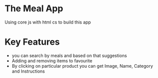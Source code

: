 # The Meal App

Using core js with html cs to build this app

# Key Features

- you can search by meals and based on that suggestions
- Adding and removing items to favourite
- By clicking on particular product you can get Image, Name, Category and Instructions
